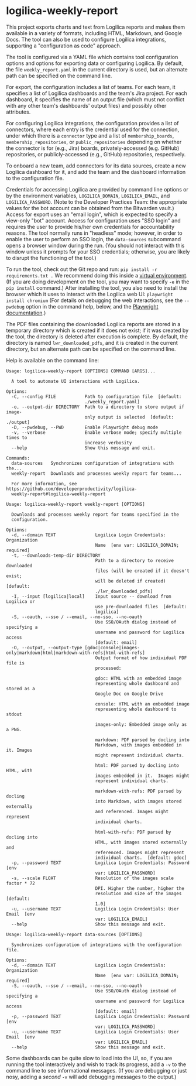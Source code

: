 # logilica-weekly-report

This project exports charts and text from Logilica reports and makes them
available in a variety of formats, including HTML, Markdown, and Google Docs.
The tool can also be used to configure Logilica integrations, supporting a
"configuration as code" approach.

The tool is configured via a YAML file which contains tool configuration
options and options for exporting data or configuring Logilica.  By default,
the file `weekly_report.yaml` in the current directory is used, but an
alternate path can be specified on the command line.

For export, the configuration includes a list of teams.  For each team, it
specifies a list of Logilica dashboards and the team's Jira project.  For each
dashboard, it specifies the name of an output file (which must not conflict
with any other team's dashboards' output files) and possibly other attributes.

For configuring Logilica integrations, the configuration provides a list of
connectors, where each entry is the credential used for the connection, under
which there is a `connector` type and a list of `membership_boards`,
`membership_repositories`, or `public_repositories` depending on whether the
connector is for (e.g., Jira) boards, privately-accessed (e.g. GitHub)
repositories, or publicly-accessed (e.g., GitHub) repositories, respectively.

To onboard a new team, add connectors for its data sources, create a new
Logilica dashboard for it, and add the team and the dashboard information to
the configuration file.

Credentials for accessing Logilica are provided by command line options or by
the environment variables,
`LOGILICA_DOMAIN`, `LOGILICA_EMAIL`, and `LOGILICA_PASSWORD`.  (Note to the
Developer Practices Team:  the appropriate values for the bot account can be
obtained from the Bitwarden vault.)  Access for export uses an "email login",
which is expected to specify a view-only "bot" account.  Access for
configuration uses "SSO login" and requires the user to provide his/her own
credentials for accountability reasons.  The tool normally runs in "headless"
mode; however, in order to enable the user to perform an SSO login, the
`data-sources` subcommand opens a browser window during the run.  (You should
not interact with this window unless it prompts for your SSO credentials;
otherwise, you are likely to disrupt the functioning of the tool.)

To run the tool, check out the Git repo and run:
```pip install -r requirements.txt .```
We recommend doing this inside a [virtual environment](https://docs.python.org/3/library/venv.html).
(If you are doing development on the tool, you may want to specify `-e` in the
`pip install` command.)  After installing the tool, you also need to install
the browser which it uses to interact with the Logilica web UI:
```playwright install chromium```  (For details on debugging the web interactions,
see the `--pwdebug` option in the command help, below, and the
[Playwright documentation](https://playwright.dev/python/docs/running-tests).)

The PDF files containing the downloaded Logilica reports are stored in a
temporary directory which is created if it does not exist; if it was created by
the tool, the directory is deleted after execution is complete.  By default,
the directory is named `lwr_downloaded_pdfs`, and it is created in the current
directory, but an alternate path can be specified on the command line.

Help is available on the command line:
```text
Usage: logilica-weekly-report [OPTIONS] COMMAND [ARGS]...

  A tool to automate UI interactions with Logilica.

Options:
  -C, --config FILE           Path to configuration file  [default:
                              ./weekly_report.yaml]
  -o, --output-dir DIRECTORY  Path to a directory to store output if image-
                              only output is selected  [default: ./output]
  -D, --pwdebug, --PWD        Enable Playwright debug mode
  -v, --verbose               Enable verbose mode; specify multiple times to
                              increase verbosity
  --help                      Show this message and exit.

Commands:
  data-sources   Synchronizes configuration of integrations with the...
  weekly-report  Downloads and processes weekly report for teams...

  For more information, see https://github.com/developerproductivity/logilica-
  weekly-report#logilica-weekly-report

```

```text
Usage: logilica-weekly-report weekly-report [OPTIONS]

  Downloads and processes weekly report for teams specified in the
  configuration.

Options:
  -d, --domain TEXT               Logilica Login Credentials: Organization
                                  Name  [env var: LOGILICA_DOMAIN; required]
  -t, --downloads-temp-dir DIRECTORY
                                  Path to a directory to receive downloaded
                                  files (will be created if it doesn't exist;
                                  will be deleted if created)  [default:
                                  ./lwr_downloaded_pdfs]
  -I, --input [logilica|local]    Input source -- download from Logilica or
                                  use pre-downloaded files  [default:
                                  logilica]
  -S, --oauth, --sso / --email, --no-sso, --no-oauth
                                  Use SSO/OAuth dialog instead of specifying a
                                  username and password for Logilica access
                                  [default: email]
  -O, --output, --output-type [gdoc|console|images-only|markdown|html|markdown-with-refs|html-with-refs]
                                  Output format of how individual PDF file is
                                  processed:

                                  gdoc: HTML with an embedded image
                                  representing whole dashboard and stored as a
                                  Google Doc on Google Drive

                                  console: HTML with an embedded image
                                  representing whole dashboard to stdout

                                  images-only: Embedded image only as a PNG.

                                  markdown: PDF parsed by docling into
                                  Markdown, with images embedded in it. Images
                                  might represent individual charts.

                                  html: PDF parsed by docling into HTML, with
                                  images embedded in it.  Images might
                                  represent individual charts.

                                  markdown-with-refs: PDF parsed by docling
                                  into Markdown, with images stored externally
                                  and referenced. Images might represent
                                  individual charts.

                                  html-with-refs: PDF parsed by docling into
                                  HTML, with images stored externally and
                                  referenced. Images might represent
                                  individual charts.  [default: gdoc]
  -p, --password TEXT             Logilica Login Credentials: Password  [env
                                  var: LOGILICA_PASSWORD]
  -s, --scale FLOAT               Resolution of the images scale factor * 72
                                  DPI. Higher the number, higher the
                                  resolution and size of the images  [default:
                                  1.0]
  -u, --username TEXT             Logilica Login Credentials: User Email  [env
                                  var: LOGILICA_EMAIL]
  --help                          Show this message and exit.
```

```text
Usage: logilica-weekly-report data-sources [OPTIONS]

  Synchronizes configuration of integrations with the configuration file.

Options:
  -d, --domain TEXT               Logilica Login Credentials: Organization
                                  Name  [env var: LOGILICA_DOMAIN; required]
  -S, --oauth, --sso / --email, --no-sso, --no-oauth
                                  Use SSO/OAuth dialog instead of specifying a
                                  username and password for Logilica access
                                  [default: email]
  -p, --password TEXT             Logilica Login Credentials: Password  [env
                                  var: LOGILICA_PASSWORD]
  -u, --username TEXT             Logilica Login Credentials: User Email  [env
                                  var: LOGILICA_EMAIL]
  --help                          Show this message and exit.
```
Some dashboards can be quite slow to load into the UI, so, if you are running
the tool interactively and wish to track its progress, add a `-v` to the command
line to see informational messages.  (If you are debugging or just nosy, adding
a _second_ `-v` will add debugging messages to the output.)
